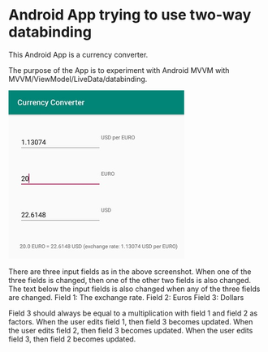 # Android App trying to use two-way databinding

This Android App is a currency converter.

The purpose of the App is to experiment with Android MVVM with MVVM/ViewModel/LiveData/databinding.

![screenshot.jpg](images/screenshot.jpg)

There are three input fields as in the above screenshot.
When one of the three fields is changed, then one of the other two fields is also changed.
The text below the input fields is also changed when any of the three fields are changed.
Field 1: The exchange rate.
Field 2: Euros
Field 3: Dollars

Field 3 should always be equal to a multiplication with field 1 and field 2 as factors.
When the user edits field 1, then field 3 becomes updated.
When the user edits field 2, then field 3 becomes updated.
When the user edits field 3, then field 2 becomes updated.
